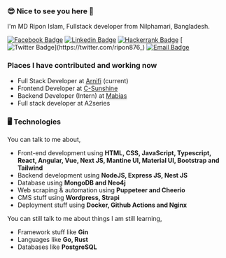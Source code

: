 
### 😎 Nice to see you here 👋

I'm MD Ripon Islam, Fullstack developer from Nilphamari, Bangladesh. 

[![Facebook Badge](https://img.shields.io/badge/-ripon876-1877F2?style=flat-square&labelColor=1877F2&logo=facebook&logoColor=white&link=https://facebook.com/ripon876)](https://facebook.com/ripon876) [![Linkedin Badge](https://img.shields.io/badge/-ripon876-blue?style=flat-square&logo=Linkedin&logoColor=white&link=https://www.linkedin.com/in/ripon876/)](https://www.linkedin.com/in/ripon876/) [![Hackerrank Badge](https://img.shields.io/badge/-ripon876-blue?style=flat-square&logo=Hackerrank&logoColor=white&link=https://www.hackerrank.com/profile/ripon876)](https://www.hackerrank.com/profile/ripon876) [![Twitter Badge](https://img.shields.io/badge/-@ripon876_-1ca0f1?style=flat-square&labelColor=1ca0f1&logo=twitter&logoColor=white&link=https://twitter.com/ripon876_)](https://twitter.com/ripon876_) [![Email Badge](https://img.shields.io/badge/-Email-c14438?style=flat-square&logo=Gmail&logoColor=white&link=mailto:mdriponislam.dev@gmail.com)](mailto:mdriponislam.dev@gmail.com)

### Places I have contributed and working now
- Full Stack Developer at [Arnifi](http://www.arnifi.com) (current)
- Frontend Developer at [C-Sunshine](https://www.c-sunshine.com)
- Backend Developer (Intern) at [Mabias](http://www.mabias.one) 
- Full stack developer at A2series

### 🖥 Technologies

You can talk to me about,
- Front-end development using **HTML, CSS, JavaScript, Typescript, React, Angular, Vue, Next JS, Mantine UI, Material UI, Bootstrap and Tailwind**
- Backend development using **NodeJS, Express JS, Nest JS**
- Database  using **MongoDB and Neo4j**
- Web scraping & automation using **Puppeteer and Cheerio**
- CMS stuff using **Wordpress, Strapi**
- Deployment stuff using **Docker, Github Actions and Nginx**

You can still talk to me about things I am still learning,
- Framework stuff like **Gin**
- Languages like **Go, Rust**
- Databases like **PostgreSQL**
